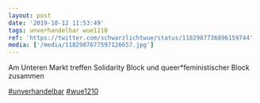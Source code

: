 ```yaml
---
layout: post
date: '2019-10-12 11:53:49'
tags: unverhandelbar wue1210
ref: 'https://twitter.com/schwarzlichtwue/status/1182987736896159744'
media: ['/media/1182987677597126657.jpg']
---
```

Am Unteren Markt treffen Solidarity Block und queer\*feministischer Block zusammen

[#unverhandelbar](/t/unverhandelbar) [#wue1210](/t/wue1210) 